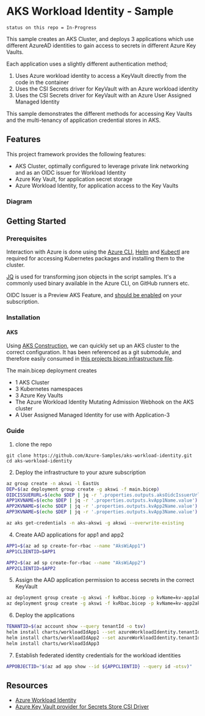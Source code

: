 # AKS Workload Identity - Sample

`status on this repo = In-Progress`

This sample creates an AKS Cluster, and deploys 3 applications which use different AzureAD identities to gain access to secrets in different Azure Key Vaults.

Each application uses a slightly different authentication method;

1. Uses Azure workload identity to access a KeyVault directly from the code in the container
1. Uses the CSI Secrets driver for KeyVault with an Azure workload identity
1. Uses the CSI Secrets driver for KeyVault with an Azure User Assigned Managed Identity

This sample demonstrates the different methods for accessing Key Vaults and the multi-tenancy of application credential stores in AKS.

## Features

This project framework provides the following features:

* AKS Cluster, optimally configured to leverage private link networking and as an OIDC issuer for Workload Identity
* Azure Key Vault, for application secret storage
* Azure Workload Identity, for application access to the Key Vaults

### Diagram

## Getting Started

### Prerequisites

Interaction with Azure is done using the [Azure CLI](https://docs.microsoft.com/cli/azure/), [Helm](https://helm.sh/docs/intro/install/) and [Kubectl](https://kubernetes.io/docs/tasks/tools/#kubectl) are required for accessing Kubernetes packages and installing them to the cluster.

[JQ](https://stedolan.github.io/jq/download/) is used for transforming json objects in the script samples. It's a commonly used binary available in the Azure CLI, on GitHub runners etc.

OIDC Issuer is a Preview AKS Feature, and [should be enabled](https://docs.microsoft.com/azure/aks/cluster-configuration#oidc-issuer-preview) on your subscription.

### Installation

#### AKS

Using [AKS Construction](https://github.com/Azure/Aks-Construction), we can quickly set up an AKS cluster to the correct configuration. It has been referenced as a git submodule, and therefore easily consumed in [this projects bicep infrastructure file](main.bicep).

The main.bicep deployment creates
- 1 AKS Cluster
- 3 Kubernetes namespaces
- 3 Azure Key Vaults
- The Azure Workload Identity Mutating Admission Webhook on the AKS cluster
- A User Assigned Managed Identity for use with Application-3

### Guide

1. clone the repo

```
git clone https://github.com/Azure-Samples/aks-workload-identity.git
cd aks-workload-identity
```

2. Deploy the infrastructure to your azure subscription

```bash
az group create -n akswi -l EastUs
DEP=$(az deployment group create -g akswi -f main.bicep)
OIDCISSUERURL=$(echo $DEP | jq -r '.properties.outputs.aksOidcIssuerUrl.value')
APP1KVNAME=$(echo $DEP | jq -r '.properties.outputs.kvApp1Name.value')
APP2KVNAME=$(echo $DEP | jq -r '.properties.outputs.kvApp2Name.value')
APP3KVNAME=$(echo $DEP | jq -r '.properties.outputs.kvApp3Name.value')

az aks get-credentials -n aks-akswi -g akswi --overwrite-existing
```

4. Create AAD applications for app1 and app2

```bash
APP1=$(az ad sp create-for-rbac --name "AksWiApp1")
APP1CLIENTID=$APP1

APP2=$(az ad sp create-for-rbac --name "AksWiApp2")
APP2CLIENTID=$APP2
```

5. Assign the AAD application permission to access secrets in the correct KeyVault

```bash
az deployment group create -g akswi -f kvRbac.bicep -p kvName=kv-app1akswi app1clientId=$APP1CLIENTID
az deployment group create -g akswi -f kvRbac.bicep -p kvName=kv-app2akswi app1clientId=$APP2CLIENTID
```

6. Deploy the applications

```bash
TENANTID=$(az account show --query tenantId -o tsv)
helm install charts/workloadIdApp1 --set azureWorkloadIdentity.tenantId=$TENANTID,azureWorkloadIdentity.clientId=$APP1CLIENTID
helm install charts/workloadIdApp2 --set azureWorkloadIdentity.tenantId=$TENANTID,azureWorkloadIdentity.clientId=$APP2CLIENTID
helm install charts/workloadIdApp3
```

7. Establish federated identity credentials for the workload identities

```bash
APPOBJECTID="$(az ad app show --id ${APPCLIENTID} --query id -otsv)"
```

## Resources

- [Azure Workload Identity](https://github.com/Azure/azure-workload-identity)
- [Azure Key Vault provider for Secrets Store CSI Driver](https://azure.github.io/secrets-store-csi-driver-provider-azure/docs/getting-started/usage/)